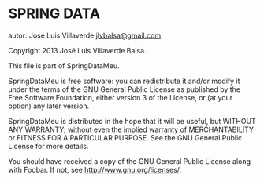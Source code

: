 SPRING DATA
===========

autor: José Luis Villaverde jlvbalsa@gmail.com




Copyright 2013 José Luis Villaverde Balsa.

This file is part of SpringDataMeu.

SpringDataMeu is free software: you can redistribute it and/or modify
it under the terms of the GNU General Public License as published by
the Free Software Foundation, either version 3 of the License, or
(at your option) any later version.

SpringDataMeu is distributed in the hope that it will be useful,
but WITHOUT ANY WARRANTY; without even the implied warranty of
MERCHANTABILITY or FITNESS FOR A PARTICULAR PURPOSE.  See the
GNU General Public License for more details.

You should have received a copy of the GNU General Public License
along with Foobar.  If not, see <http://www.gnu.org/licenses/>.
